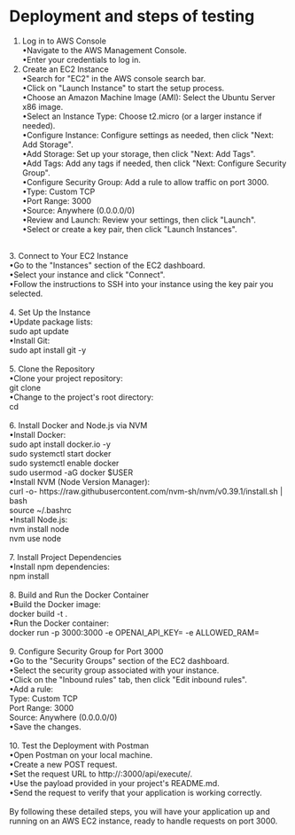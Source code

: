 # Deployment and steps of testing

1. Log in to AWS Console<br />
    •Navigate to the AWS Management Console. <br />
    •Enter your credentials to log in. <br />
2. Create an EC2 Instance<br />
    •Search for "EC2" in the AWS console search bar. <br />
    •Click on "Launch Instance" to start the setup process.<br />
    •Choose an Amazon Machine Image (AMI): Select the Ubuntu Server x86 image.<br />
    •Select an Instance Type: Choose t2.micro (or a larger instance if needed).<br />
    •Configure Instance: Configure settings as needed, then click "Next: Add Storage".<br />
    •Add Storage: Set up your storage, then click "Next: Add Tags".<br />
    •Add Tags: Add any tags if needed, then click "Next: Configure Security Group".<br />
    •Configure Security Group: Add a rule to allow traffic on port 3000.<br />
        •Type: Custom TCP<br />
        •Port Range: 3000<br />
        •Source: Anywhere (0.0.0.0/0)<br />
    •Review and Launch: Review your settings, then click "Launch".<br />
    •Select or create a key pair, then click "Launch Instances".<br />
<br />
3. Connect to Your EC2 Instance<br />
    •Go to the "Instances" section of the EC2 dashboard.<br />
    •Select your instance and click "Connect".<br />
    •Follow the instructions to SSH into your instance using the key pair you selected.<br />
<br />
4. Set Up the Instance<br />
    •Update package lists:<br />
        sudo apt update<br />
    •Install Git:<br />
        sudo apt install git -y<br />
<br />
5. Clone the Repository<br />
    •Clone your project repository:<br />
        git clone <git-repo-url><br />
    •Change to the project's root directory:<br />
        cd <project-root-folder><br />
<br />
6. Install Docker and Node.js via NVM<br />
    •Install Docker:<br />
        sudo apt install docker.io -y<br />
        sudo systemctl start docker<br />
        sudo systemctl enable docker<br />
        sudo usermod -aG docker $USER<br />
    •Install NVM (Node Version Manager):<br />
        curl -o- https://raw.githubusercontent.com/nvm-sh/nvm/v0.39.1/install.sh | bash<br />
        source ~/.bashrc<br />
    •Install Node.js:<br />
        nvm install node<br />
        nvm use node<br />
<br />
7. Install Project Dependencies<br />
    •Install npm dependencies:<br />
        npm install<br />
<br />
8. Build and Run the Docker Container<br />
    •Build the Docker image:<br />
        docker build -t <image-name> .<br />
    •Run the Docker container:<br />
        docker run -p 3000:3000 -e OPENAI_API_KEY=<your-api-key> -e ALLOWED_RAM=<allowed-ram-value> <image-name><br />
<br />
9. Configure Security Group for Port 3000<br />
    •Go to the "Security Groups" section of the EC2 dashboard.<br />
    •Select the security group associated with your instance.<br />
    •Click on the "Inbound rules" tab, then click "Edit inbound rules".<br />
    •Add a rule:<br />
        Type: Custom TCP<br />
        Port Range: 3000<br />
        Source: Anywhere (0.0.0.0/0)<br />
    •Save the changes.<br />
<br />
10. Test the Deployment with Postman<br />
    •Open Postman on your local machine.<br />
    •Create a new POST request.<br />
    •Set the request URL to http://<instance-ipv4>:3000/api/execute/.<br />
    •Use the payload provided in your project's README.md.<br />
    •Send the request to verify that your application is working correctly.<br />
    <br />
By following these detailed steps, you will have your application up and running on an AWS EC2 instance, ready to handle requests on port 3000.<br />
